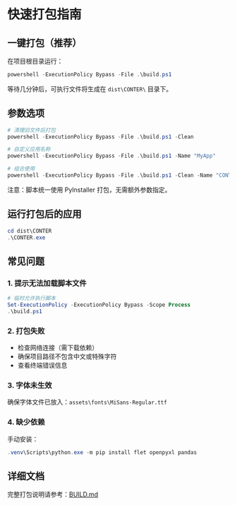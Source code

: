# 快速打包指南

## 一键打包（推荐）

在项目根目录运行：

```powershell
powershell -ExecutionPolicy Bypass -File .\build.ps1
```

等待几分钟后，可执行文件将生成在 `dist\CONTER\` 目录下。

## 参数选项

```powershell
# 清理旧文件后打包
powershell -ExecutionPolicy Bypass -File .\build.ps1 -Clean

# 自定义应用名称
powershell -ExecutionPolicy Bypass -File .\build.ps1 -Name "MyApp"

# 组合使用
powershell -ExecutionPolicy Bypass -File .\build.ps1 -Clean -Name "CONTER"
```

注意：脚本统一使用 PyInstaller 打包，无需额外参数指定。

## 运行打包后的应用

```powershell
cd dist\CONTER
.\CONTER.exe
```

## 常见问题

### 1. 提示无法加载脚本文件

```powershell
# 临时允许执行脚本
Set-ExecutionPolicy -ExecutionPolicy Bypass -Scope Process
.\build.ps1
```

### 2. 打包失败

- 检查网络连接（需下载依赖）
- 确保项目路径不包含中文或特殊字符
- 查看终端错误信息

### 3. 字体未生效

确保字体文件已放入：`assets\fonts\MiSans-Regular.ttf`

### 4. 缺少依赖

手动安装：

```powershell
.venv\Scripts\python.exe -m pip install flet openpyxl pandas
```

## 详细文档

完整打包说明请参考：[BUILD.md](BUILD.md)
